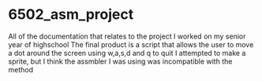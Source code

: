 # 6502_asm_project
All of the documentation that relates to the project I worked on my senior year of highschool
The final product is a script that allows the user to move a dot around the screen using w,a,s,d and q to quit 
I attempted to make a sprite, but I think the assmbler I was using was incompatible with the method
